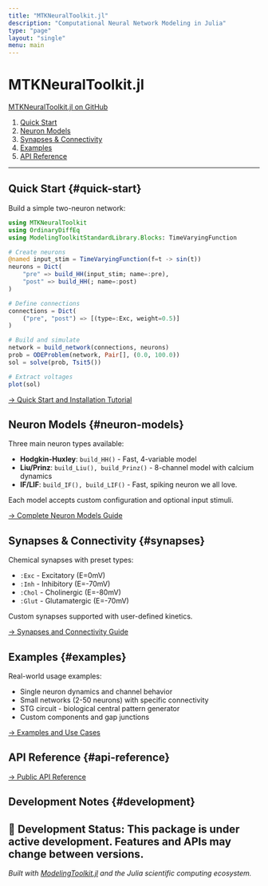```yaml
---
title: "MTKNeuralToolkit.jl"
description: "Computational Neural Network Modeling in Julia"
type: "page"
layout: "single"
menu: main
---
```


# MTKNeuralToolkit.jl

[MTKNeuralToolkit.jl on GitHub](https://github.com/VRaman-Lab/MTKNeuralToolkit)

1. [Quick Start](#quick-start)
2. [Neuron Models](#neuron-models)
3. [Synapses & Connectivity](#synapses)
4. [Examples](#examples)
5. [API Reference](#api-reference)

---


## Quick Start {#quick-start}

Build a simple two-neuron network:

```julia
using MTKNeuralToolkit
using OrdinaryDiffEq
using ModelingToolkitStandardLibrary.Blocks: TimeVaryingFunction

# Create neurons
@named input_stim = TimeVaryingFunction(f=t -> sin(t))
neurons = Dict(
    "pre" => build_HH(input_stim; name=:pre),
    "post" => build_HH(; name=:post)
)

# Define connections
connections = Dict(
    ("pre", "post") => [(type=:Exc, weight=0.5)]
)

# Build and simulate
network = build_network(connections, neurons)
prob = ODEProblem(network, Pair[], (0.0, 100.0))
sol = solve(prob, Tsit5())

# Extract voltages
plot(sol)
```

[→ Quick Start and Installation Tutorial](./quick_start/)

## Neuron Models {#neuron-models}

Three main neuron types available:

- **Hodgkin-Huxley**: `build_HH()` - Fast, 4-variable model
- **Liu/Prinz**: `build_Liu(), build_Prinz()` - 8-channel model with calcium dynamics  
- **IF/LIF**: `build_IF(), build_LIF()` - Fast, spiking neuron we all love.

Each model accepts custom configuration and optional input stimuli.

[→ Complete Neuron Models Guide](./neuron_models/)

## Synapses & Connectivity {#synapses}

Chemical synapses with preset types:

- `:Exc` - Excitatory (E=0mV)
- `:Inh` - Inhibitory (E=-70mV)
- `:Chol` - Cholinergic (E=-80mV)
- `:Glut` - Glutamatergic (E=-70mV)

Custom synapses supported with user-defined kinetics.

[→ Synapses and Connectivity Guide](./synapses/)

## Examples {#examples}

Real-world usage examples:

- Single neuron dynamics and channel behavior
- Small networks (2-50 neurons) with specific connectivity
- STG circuit - biological central pattern generator
- Custom components and gap junctions

[→ Examples and Use Cases](./examples/)

## API Reference {#api-reference}


[→ Public API Reference](./api_public/)  

## Development Notes {#development}

🚧 **Development Status**: This package is under active development. Features and APIs may change between versions.
---

*Built with [ModelingToolkit.jl](https://github.com/SciML/ModelingToolkit.jl) and the Julia scientific computing ecosystem.*
